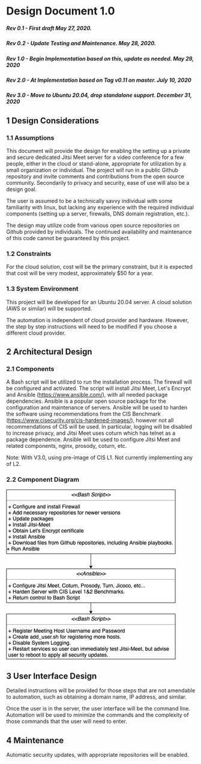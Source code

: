 # Design Document 1.0
##### Rev 0.1 - First draft May 27, 2020.
##### Rev 0.2 - Update Testing and Maintenance. May 28, 2020.
##### Rev 1.0 - Begin Implementation based on this, update as needed. May 29, 2020
##### Rev 2.0 - At Implementation based on Tag v0.11 on master. July 10, 2020
##### Rev 3.0 - Move to Ubuntu 20.04, drop standalone support.  December 31, 2020

## 1 Design Considerations

### 1.1 Assumptions

This document will provide the design for enabling the setting up a private and secure dedicated Jitsi Meet server for a video conference for a few people, either in the cloud or stand-alone, appropriate for utilization by a small organization or individual. The project will run in a public Github repository and invite comments and contributions from the open source community. Secondarily to privacy and security, ease of use will also be a design goal.

The user is assumed to be a technically savvy individual with some familiarity with linux, but lacking any experience with the required individual components (setting up a server, firewalls, DNS domain registration, etc.).

The design may utilize code from various open source repositories on Github provided by individuals. The continued availability and maintenance of this code cannot be guaranteed by this project.

### 1.2 Constraints

For the cloud solution, cost will be the primary constraint, but it is expected that cost will be very modest, approximately $50 for a year.

### 1.3 System Environment

This project will be developed for an Ubuntu 20.04 server.  A cloud solution (AWS or similar)  will be supported.

The automation is independent of cloud provider and hardware.  However, the step by step instructions will need to be modified if you choose a different cloud provider.

## 2 Architectural Design

### 2.1 Components

A Bash script will be utilized to run the installation process. The firewall will be configured and activated. The script will install Jitsi Meet, Let's Encrypt and Ansible (https://www.ansible.com/), with all needed package dependencies.  Ansible is a popular open source package for the configuration and maintenance of servers.  Ansible will be used to harden the software using recommendations from the CIS Benchmark (https://www.cisecurity.org/cis-hardened-images/), however not all recommendations of CIS will be used.  In particular, logging will be disabled to increase privacy, and Jitsi Meet uses coturn which has telnet as a package dependence. Ansible will be used to configure Jitsi Meet and related components, nginx, prosody, coturn, etc.

Note: With V3.0, using pre-image of CIS L1.  Not currently implementing any of L2.

### 2.2 Component Diagram

![ui component](../diagrams/Fig1.png)

## 3 User Interface Design

Detailed instructions will be provided for those steps that are not amendable to automation, such as obtaining a domain name, IP address, and similar.

Once the user is in the server, the user interface will be the command line.  Automation will be used to minimize the commands and the complexity of those commands that the user will need to enter.


## 4 Maintenance
Automatic security updates, with appropriate repositories will be enabled.
